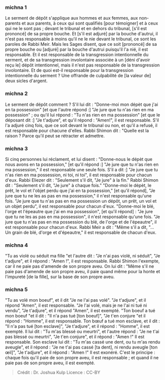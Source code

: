 
### michna 1
Le serment de dépôt s'applique aux hommes et aux femmes, aux non-parents et aux parents, à ceux qui sont qualifiés [pour témoigner] et à ceux qui ne le sont pas ; devant le tribunal et en dehors du tribunal, [s'il est prononcé] de sa propre bouche. Et [s'il est adjuré] par la bouche d'autrui, il n'est pas responsable à moins qu'il ne le nie devant le tribunal, ce sont les paroles de Rabbi Meir. Mais les Sages disent, que ce soit [prononcé] de sa propre bouche ou [adjuré] par la bouche d'autrui puisqu'il l'a nié, il est responsable. Et il est responsable de la transgression intentionnelle du serment, et de sa transgression involontaire associée à un [déni d'avoir reçu le] dépôt intentionnel, mais il n'est pas responsable de la transgression involontaire. Et de quoi est-il responsable pour la transgression intentionnelle du serment ? Une offrande de culpabilité de [la valeur de] deux sicles d'argent.

### michna 2
Le serment de dépôt comment ? S'il lui dit : "Donne-moi mon dépèt que j'ai en ta possession" [et que l'autre répond :] "Je jure que tu n'as rien en ma possession" ; ou qu'il lui répond : "Tu n'as rien en ma possession" [et que le déposant dit :] "Je t'adjure", et qu'il répond : "Amen!", il est responsable. S'il l'a adjuré cinq fois, que ce soit devant le tribunal ou non, et qu'il a refusé, il est responsable pour chacune d'elles. Rabbi Shimon dit :  "Quelle est la raison ? Parce qu'il peut se rétracter et admettre.

### michna 3
Si cinq personnes lui réclament, et lui disent : "Donne-nous le dépèt que nous avons en ta possession," [et qu'il répond :] "Je jure que tu n'as rien en ma possession," il est responsable une seule fois. S'il a dit :] "Je jure que tu n'as rien en ma possession, ni toi, ni toi", il est responsable pour chacun d'eux. Rabbi Eliezer dit :  "Seulement s'il dit, "Je jure" à la fin." Rabbi Shimon dit : "Seulement s'il dit, "Je jure" à chaque fois." "Donne-moi le dépèt, le prêt, le vol et l'objet perdu que j'ai en ta possession," [et qu'il répond], "Je jure que tu ne les as pas en ma possession," il n'est responsable qu'une fois. "Je jure que tu n'as pas en ma possession un dépôt, un prêt, un vol et un objet perdu", il est responsable pour chacun d'eux. "Donne-moi le blé, l'orge et l'épeautre que j'ai en ma possession", [et qu'il répond] : "Je jure que tu ne les as pas en ma possession", il n'est responsable qu'une fois. "Je jure que tu n'as pas en ma possession du blé, de l'orge et de l'épeautre", il est responsable pour chacun d'eux. Rabbi Meir a dit :  "Même s'il a dit, "... Un grain de blé, d'orge et d'épeautre," il est responsable de chacun d'eux.

### michna 4
"Tu as violé ou séduit ma fille "et l'autre dit : "Je n'ai pas violé, ni séduit", "Je t'adjure", et il répond : "Amen !", il est responsable. Rabbi Shimon l'exempte, car il ne paie pas d'amende de son propre aveu. On lui dit :  "Même s'il ne paie pas d'amende de son propre aveu, il paie quand même pour la honte et l'impureté [de la fille], sur la base de son propre aveu.

### michna 5
"Tu as volé mon boeuf", et il dit "Je ne l'ai pas volé". "Je t'adjure", et il répond "Amen", il est responsable. "Je l'ai volé, mais je ne l'ai ni tué ni vendu", "Je t'adjure", et il répond "Amen", il est exempté. "Ton boeuf a tué mon boeuf "et il dit : "Il n'a pas tué [ton boeuf]", "Je t'en conjure "et il répond : "Homme", il est responsable. Ton bœuf a tué mon esclave, et il dit : "Il n'a pas tué [ton esclave]", "Je t'adjure", et il répond : "Homme", il est exempté. Il lui dit : "Tu m'as blessé ou meurtri", et l'autre répond : "Je ne t'ai pas blessé ou meurtri", "Je t'en conjure", et il répond : "Amen !" Il est responsable. Son esclave lui dit : "Tu m'as cassé une dent, ou tu m'as rendu aveugle", et il répond : "Je ne t'ai pas cassé [ta dent], ni rendu aveugle [ton œil]", "Je t'adjure", et il répond : "Amen !" Il est exonéré. C'est le principe : chaque fois qu'il paie de son propre aveu, il est responsable ; et quand il ne paie pas de son propre aveu, il est exempté.

>Crédit : Dr. Joshua Kulp
>Licence : CC-BY